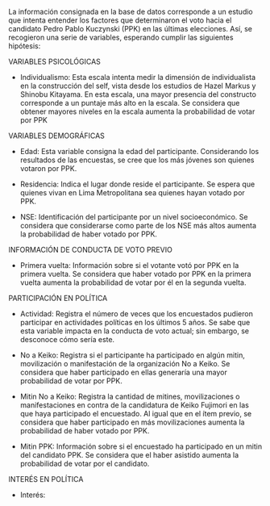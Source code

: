 La información consignada en la base de datos corresponde a un estudio que intenta entender los factores que determinaron el voto hacia el candidato Pedro Pablo Kuczynski (PPK) en las últimas elecciones. Así, se recogieron una serie de variables, esperando cumplir las siguientes hipótesis: 


VARIABLES PSICOLÓGICAS

* Individualismo: Esta escala intenta medir la dimensión de individualista en la construcción del self, vista desde los estudios de Hazel Markus y Shinobu Kitayama. En esta escala, una mayor presencia del constructo corresponde a un puntaje más alto en la escala. Se considera que obtener mayores niveles en la escala aumenta la probabilidad de votar por PPK


VARIABLES DEMOGRÁFICAS

* Edad: Esta variable consigna la edad del participante. Considerando los resultados de las encuestas, se cree que los más jóvenes son quienes votaron por PPK. 

* Residencia: Indica el lugar donde reside el participante. Se espera que quienes vivan en Lima Metropolitana sea quienes hayan votado por PPK. 

* NSE: Identificación del participante por un nivel socioeconómico. Se considera que considerarse como parte de los NSE más altos aumenta la probabilidad de haber votado por PPK. 


INFORMACIÓN DE CONDUCTA DE VOTO PREVIO

* Primera vuelta: Información sobre si el votante votó por PPK en la primera vuelta. Se considera que haber votado por PPK en la primera vuelta aumenta la probabilidad de votar por él en la segunda vuelta. 


PARTICIPACIÓN EN POLÍTICA 

* Actividad: Registra el número de veces que los encuestados pudieron participar en actividades políticas en los últimos 5 años. Se sabe que esta variable impacta en la conducta de voto actual; sin embargo, se desconoce cómo sería este. 

* No a Keiko: Registra si el participante ha participado en algún mitin, movilización o manifestación de la organización No a Keiko. Se considera que haber participado en ellas generaría una mayor probabilidad de votar por PPK.

* Mitin No a Keiko: Registra la cantidad de mitines, movilizaciones o manifestaciones en contra de la candidatura de Keiko Fujimori en las que haya participado el encuestado. Al igual que en el ítem previo, se considera que haber participado en más movilizaciones aumenta la probabilidad de haber votado por PPK. 

* Mitin PPK: Información sobre si el encuestado ha participado en un mitin del candidato PPK. Se considera que el haber asistido aumenta la probabilidad de votar por el candidato. 


INTERÉS EN POLÍTICA

* Interés: 


